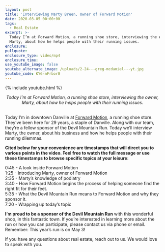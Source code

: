 ```yaml
---
layout: post
title: 'Interviewing Marty Breen, Owner of Forward Motion'
date: 2020-03-05 00:00:00
tags:
  - Real Estate
excerpt: >-
  Today I’m at Forward Motion, a running shoe store, interviewing the owner,
  Marty, about how he helps people with their running issues.
enclosure:
pullquote:
enclosure_type: video/mp4
enclosure_time:
use_youtube_image: false
youtube_alternate_image: /uploads/2-24---greg-mcdaniel---yt.jpg
youtube_code: KY6-nFrbor0
---
```


{% include youtube.html %}

<center><em>Today I&rsquo;m at Forward Motion, a running shoe store, interviewing the owner, Marty, about how he helps people with their running issues. </em></center>

<br>Today I’m in downtown Danville at <u><a target="_blank" href="https://www.forwardmotion.com/">Forward Motion</a></u>, a running shoe store. They’ve been here for 29 years, a staple of Danville. Along with our team, they’re a fellow sponsor of the Devil Mountain Run. Today we’ll interview Marty, the owner, about his business and how he helps people with their running dilemmas.

**Cited below for your convenience are timestamps that will direct you to various points in the video. Feel free to watch the full message or use these timestamps to browse specific topics at your leisure:**

0:45 - A look inside Forward Motion<br>1:25 - Introducing Marty, owner of Forward Motion<br>2:35 - Marty’s knowledge of podiatry<br>3:40 - How Forward Motion begins the process of helping someone find the right fit for their feet.<br>5:35 - What the Devil Mountain Run means to Forward Motion and why they sponsor it.<br>7:20 - Wrapping up today’s topic

**I’m proud to be a sponsor of the Devil Mountain Run** with this wonderful shop, in this fantastic town. If you’re interested in learning more about the run or how you can participate, please contact us via phone or email. Remember: This year’s run is on May 3\!

If you have any questions about real estate, reach out to us. We would love to speak with you.